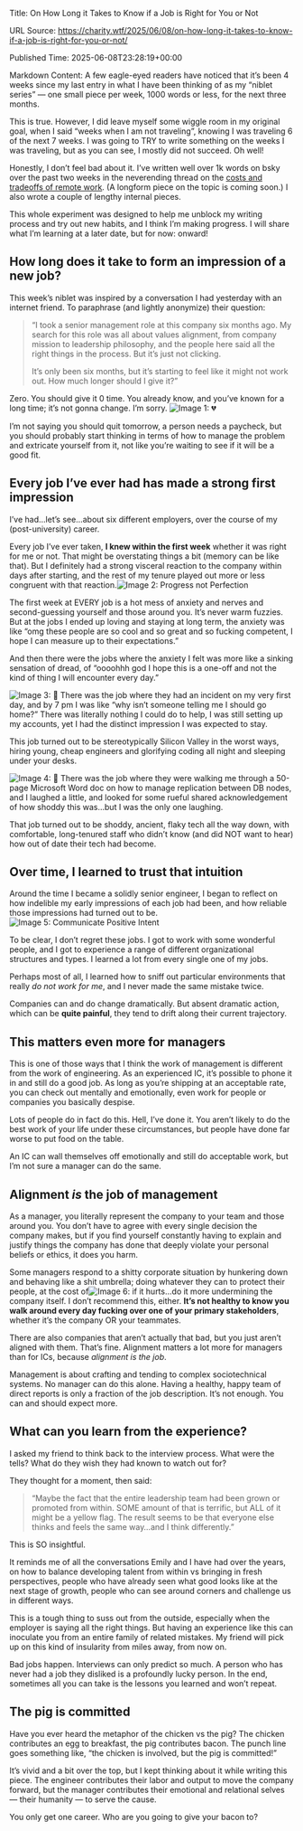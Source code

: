 Title: On How Long it Takes to Know if a Job is Right for You or Not

URL Source: https://charity.wtf/2025/06/08/on-how-long-it-takes-to-know-if-a-job-is-right-for-you-or-not/

Published Time: 2025-06-08T23:28:19+00:00

Markdown Content:
A few eagle-eyed readers have noticed that it’s been 4 weeks since my last entry in what I have been thinking of as my “niblet series” — one small piece per week, 1000 words or less, for the next three months.

This is true. However, I did leave myself some wiggle room in my original goal, when I said “weeks when I am not traveling”, knowing I was traveling 6 of the next 7 weeks. I was going to TRY to write something on the weeks I was traveling, but as you can see, I mostly did not succeed. Oh well!

Honestly, I don’t feel bad about it. I’ve written well over 1k words on bsky over the past two weeks in the neverending thread on the [costs and tradeoffs of remote work](https://bsky.app/profile/charity.wtf/post/3lq4cgak3vk24). (A longform piece on the topic is coming soon.) I also wrote a couple of lengthy internal pieces.

This whole experiment was designed to help me unblock my writing process and try out new habits, and I think I’m making progress. I will share what I’m learning at a later date, but for now: onward!

How long does it take to form an impression of a new job?
---------------------------------------------------------

This week’s niblet was inspired by a conversation I had yesterday with an internet friend. To paraphrase (and lightly anonymize) their question:

> “I took a senior management role at this company six months ago. My search for this role was all about values alignment, from company mission to leadership philosophy, and the people here said all the right things in the process. But it’s just not clicking.
> 
> 
> It’s only been six months, but it’s starting to feel like it might not work out. How much longer should I give it?”

Zero. You should give it 0 time. You already know, and you’ve known for a long time; it’s not gonna change. I’m sorry. ![Image 1: 💔](https://s.w.org/images/core/emoji/15.1.0/svg/1f494.svg)

I’m not saying you should quit tomorrow, a person needs a paycheck, but you should probably start thinking in terms of how to manage the problem and extricate yourself from it, not like you’re waiting to see if it will be a good fit.

Every job I’ve ever had has made a strong first impression
----------------------------------------------------------

I’ve had…let’s see…about six different employers, over the course of my (post-university) career.

Every job I’ve ever taken, **I knew within the first week** whether it was right for me or not. That might be overstating things a bit (memory can be like that). But I definitely had a strong visceral reaction to the company within days after starting, and the rest of my tenure played out more or less congruent with that reaction.![Image 2: Progress not Perfection](https://i0.wp.com/charity.wtf/wp-content/uploads/2024/12/stickers-21.jpeg?resize=300%2C144&ssl=1)

The first week at EVERY job is a hot mess of anxiety and nerves and second-guessing yourself and those around you. It’s never warm fuzzies. But at the jobs I ended up loving and staying at long term, the anxiety was like “omg these people are so cool and so great and so fucking competent, I hope I can measure up to their expectations.”

And then there were the jobs where the anxiety I felt was more like a sinking sensation of dread, of “oooohhh god I hope this is a one-off and not the kind of thing I will encounter every day.”

![Image 3: 🌸](https://s.w.org/images/core/emoji/15.1.0/svg/1f338.svg) There was the job where they had an incident on my very first day, and by 7 pm I was like “why isn’t someone telling me I should go home?” There was literally nothing I could do to help, I was still setting up my accounts, yet I had the distinct impression I was expected to stay.

This job turned out to be stereotypically Silicon Valley in the worst ways, hiring young, cheap engineers and glorifying coding all night and sleeping under your desks.

![Image 4: 🌼](https://s.w.org/images/core/emoji/15.1.0/svg/1f33c.svg) There was the job where they were walking me through a 50-page Microsoft Word doc on how to manage replication between DB nodes, and I laughed a little, and looked for some rueful shared acknowledgement of how shoddy this was…but I was the only one laughing.

That job turned out to be shoddy, ancient, flaky tech all the way down, with comfortable, long-tenured staff who didn’t know (and did NOT want to hear) how out of date their tech had become.

Over time, I learned to trust that intuition
--------------------------------------------

Around the time I became a solidly senior engineer, I began to reflect on how indelible my early impressions of each job had been, and how reliable those impressions had turned out to be.![Image 5: Communicate Positive Intent](https://i0.wp.com/charity.wtf/wp-content/uploads/2024/12/stickers-24.jpeg?resize=300%2C127&ssl=1)

To be clear, I don’t regret these jobs. I got to work with some wonderful people, and I got to experience a range of different organizational structures and types. I learned a lot from every single one of my jobs.

Perhaps most of all, I learned how to sniff out particular environments that really _do not work for me_, and I never made the same mistake twice.

Companies can and do change dramatically. But absent dramatic action, which can be **quite painful**, they tend to drift along their current trajectory.

This matters even more for managers
-----------------------------------

This is one of those ways that I think the work of management is different from the work of engineering. As an experienced IC, it’s possible to phone it in and still do a good job. As long as you’re shipping at an acceptable rate, you can check out mentally and emotionally, even work for people or companies you basically despise.

Lots of people do in fact do this. Hell, I’ve done it. You aren’t likely to do the best work of your life under these circumstances, but people have done far worse to put food on the table.

An IC can wall themselves off emotionally and still do acceptable work, but I’m not sure a manager can do the same.

Alignment *is* the job of management
------------------------------------

As a manager, you literally represent the company to your team and those around you. You don’t have to agree with every single decision the company makes, but if you find yourself constantly having to explain and justify things the company has done that deeply violate your personal beliefs or ethics, it does you harm.

Some managers respond to a shitty corporate situation by hunkering down and behaving like a shit umbrella; doing whatever they can to protect their people, at the cost of![Image 6: if it hurts...do it more](https://i0.wp.com/charity.wtf/wp-content/uploads/2024/12/stickers-18.jpeg?resize=300%2C124&ssl=1) undermining the company itself. I don’t recommend this, either. **It’s not healthy to know you walk around every day fucking over one of your primary stakeholders**, whether it’s the company OR your teammates.

There are also companies that aren’t actually that bad, but you just aren’t aligned with them. That’s fine. Alignment matters a lot more for managers than for ICs, because _alignment is the job_.

Management is about crafting and tending to complex sociotechnical systems. No manager can do this alone. Having a healthy, happy team of direct reports is only a fraction of the job description. It’s not enough. You can and should expect more.

What can you learn from the experience?
---------------------------------------

I asked my friend to think back to the interview process. What were the tells? What do they wish they had known to watch out for?

They thought for a moment, then said:

> “Maybe the fact that the entire leadership team had been grown or promoted from within. SOME amount of that is terrific, but ALL of it might be a yellow flag. The result seems to be that everyone else thinks and feels the same way…and I think differently.”

This is SO insightful.

It reminds me of all the conversations Emily and I have had over the years, on how to balance developing talent from within vs bringing in fresh perspectives, people who have already seen what good looks like at the next stage of growth, people who can see around corners and challenge us in different ways.

This is a tough thing to suss out from the outside, especially when the employer is saying all the right things. But having an experience like this can inoculate you from an entire family of related mistakes. My friend will pick up on this kind of insularity from miles away, from now on.

Bad jobs happen. Interviews can only predict so much. A person who has never had a job they disliked is a profoundly lucky person. In the end, sometimes all you can take is the lessons you learned and won’t repeat.

The pig is committed
--------------------

Have you ever heard the metaphor of the chicken vs the pig? The chicken contributes an egg to breakfast, the pig contributes bacon. The punch line goes something like, “the chicken is involved, but the pig is committed!”

It’s vivid and a bit over the top, but I kept thinking about it while writing this piece. The engineer contributes their labor and output to move the company forward, but the manager contributes their emotional and relational selves — their humanity — to serve the cause.

You only get one career. Who are you going to give your bacon to?
